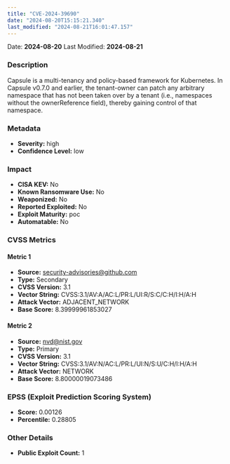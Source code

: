 ```yaml
---
title: "CVE-2024-39690"
date: "2024-08-20T15:15:21.340"
last_modified: "2024-08-21T16:01:47.157"
---
```


Date: **2024-08-20** Last Modified: **2024-08-21**

### Description  
Capsule is a multi-tenancy and policy-based framework for Kubernetes. In Capsule v0.7.0 and earlier, the tenant-owner can patch any arbitrary namespace that has not been taken over by a tenant (i.e., namespaces without the ownerReference field), thereby gaining control of that namespace.

### Metadata  
- **Severity:** high
- **Confidence Level:** low

### Impact  
- **CISA KEV:** No
- **Known Ransomware Use:** No
- **Weaponized:** No
- **Reported Exploited:** No
- **Exploit Maturity:** poc
- **Automatable:** No

### CVSS Metrics  

#### Metric 1
- **Source:** security-advisories@github.com
- **Type:** Secondary
- **CVSS Version:** 3.1
- **Vector String:** CVSS:3.1/AV:A/AC:L/PR:L/UI:R/S:C/C:H/I:H/A:H
- **Attack Vector:** ADJACENT_NETWORK
- **Base Score:** 8.39999961853027

#### Metric 2
- **Source:** nvd@nist.gov
- **Type:** Primary
- **CVSS Version:** 3.1
- **Vector String:** CVSS:3.1/AV:N/AC:L/PR:L/UI:N/S:U/C:H/I:H/A:H
- **Attack Vector:** NETWORK
- **Base Score:** 8.80000019073486


### EPSS (Exploit Prediction Scoring System)  
- **Score:** 0.00126
- **Percentile:** 0.28805

### Other Details  
- **Public Exploit Count:** 1
